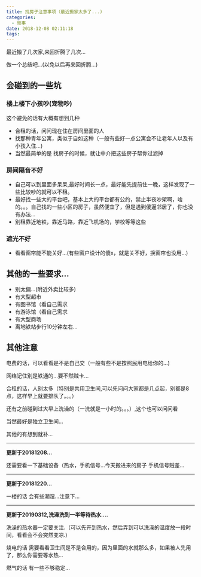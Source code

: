 ```yaml
---
title: 找房子注意事项（最近搬家太多了...)
categories:
  - 琐事
date: 2018-12-08 02:11:18
tags:
---
```


最近搬了几次家,来回折腾了几次...

做一个总结吧...(以免以后再来回折腾...)

## 会碰到的一些坑

### 楼上楼下小孩吵(宠物吵)

这个避免的话有大概有想到几种

- 合租的话，问问现在住在房间里面的人
- 找那种青年公寓，类似于自如这种（一般有些好一点公寓会不让老年人以及有小孩入住...)
- 当然最简单的是 找房子的时候，就让中介把这些房子帮你过滤掉

### 房间隔音不好

- 自己可以到里面多呆呆,最好时间长一点，最好能先提前住一晚，这样发现了一些比较吵的就可以不租。
- 最好找一些大的平台吧，基本上大的平台都有公约，禁止半夜吵架啊，啥的。。。自己找的一些小区的房子，虽然便宜了，但是遇到傻逼邻居了，你也没有办法...
- 别租靠近地铁，靠近马路，靠近飞机场的，学校等等这些

### 遮光不好

- 看看窗帘能不能关好...(有些窗户设计的傻x，就是关不好，换窗帘也没用...)

## 其他的一些要求...

- 别太偏...(附近外卖比较多)
- 有大型超市
- 有图书馆（看自己需求
- 有游泳馆（看自己需求
- 有大型商场
- 离地铁站步行10分钟左右...

## 其他注意

电费的话，可以看看是不是自己交（一般有些不是按照民用电给你的...)

网络记住别是铁通的...要不然贼卡...

合租的话，人别太多（特别是共用卫生间,可以先问问大家都是几点起，别都是8点，这样早上就要排队了。。。）

还有之前碰到过大早上洗澡的（一洗就是一小时的。。。）,这个也可以问问看

当然最好是独立卫生间...


其他的有想到就补...


---
**更新于20181208...**

还需要看一下基础设备（热水，手机信号...今天搬进来的房子 手机信号贼差...

---
**更新于20181220...**

一楼的话 会有些潮湿...注意下...

---
**更新于20190312,洗澡洗到一半等待热水....**

洗澡的热水器一定要关注.（可以先开到热水，然后弄到可以洗澡的温度放一段时间，看看会不会突然变凉.)

烧电的话 需要看看卫生间是不是合用的，因为里面的水就那么多，如果被人先用了，那么你需要等水热...

燃气的话 有一些不够稳定...







